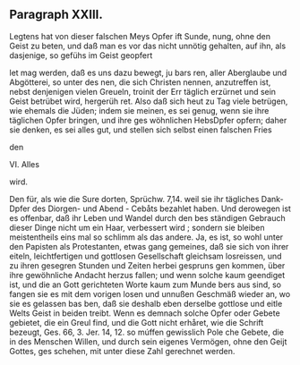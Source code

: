 <!-- Seite 552 -->
Paragraph XXIII.
----------------

Legtens hat von dieser falschen Meys Opfer ift Sunde, nung, ohne den Geist zu beten, und daß man es vor das nicht unnötig gehalten, auf ihn, als dasjenige, so gefühs im Geist geopfert

let mag werden, daß es uns dazu bewegt, ju bars ren, aller Aberglaube und Abgötterei, so unter des nen, die sich Christen nennen, anzutreffen ist, nebst denjenigen vielen Greueln, troinit der Err täglich erzürnet und sein Geist betrübet wird, hergerüh ret. Also daß sich heut zu Tag viele betrügen, wie ehemals die Jüden; indem sie meinen, es sei genug, wenn sie ihre täglichen Opfer bringen, und ihre ges wöhnlichen HebsDpfer opfern; daher sie denken, es sei alles gut, und stellen sich selbst einen falschen Fries

den

VI. Alles

wird.
<!-- Seite 553 -->
 Den für, als wie die Sure dorten, Sprüchw. 7,14.
weil sie ihr tägliches Dank- Dpfer des Diorgen- und
Abend - Cebåts bezahlet haben. Und derowegen ist
es offenbar, daß ihr Leben und Wandel durch den bes
ständigen Gebrauch dieser Dinge nicht um ein Haar,
verbessert wird ; sondern sie bleiben meistentheils eins
mal so schlimm als das andere. Ja, es ist, so wohl
unter den Papisten als Protestanten, etwas gang
gemeines, daß sie sich von ihrer eiteln, leichtfertigen
und gottlosen Gesellschaft gleichsam losreissen, und zu
ihren gesegren Stunden und Zeiten herbei gespruns
gen kommen, über ihre gewöhnliche Andacht herzus
fallen; und wenn solche kaum geendiget ist, und die
an Gott gerichteten Worte kaum zum Munde bers
aus sind, so fangen sie es mit dem vorigen losen und
unnußen Geschmäß wieder an, wo sie es gelassen bas
ben, daß sie deshalb eben derselbe gottlose und eitle Welts
Geist in beiden treibt. Wenn es demnach solche
Opfer oder Gebete gebietet, die ein Greul find, und
die Gott nicht erhåret, wie die Schrift bezeugt,
 Ges. 66, 3. Jer. 14, 12. so múffen gewisslich Pole
che Gebete, die in des Menschen Willen, und durch
sein eigenes Vermögen, ohne den Geijt Gottes, ges
schehen, mit unter diese Zahl gerechnet werden.
